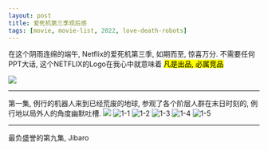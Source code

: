 ```yaml
---
layout: post
title: 爱死机第三季观后感
tags: [movie, movie-list, 2022, love-death-robots]
---
```

在这个阴雨连绵的端午, Netflix的爱死机第三季, 如期而至, 惊喜万分.
不需要任何PPT大话, 这个NETFLIX的Logo在我心中就意味着 <mark>凡是出品, 必属竞品</mark>

![](https://davywalker-bucket.oss-cn-shanghai.aliyuncs.com/img/202206051149708.png)

---
第一集, 例行的机器人来到已经荒废的地球, 参观了各个阶层人群在末日时刻的, 
例行地以局外人的角度幽默吐槽.
![](https://davywalker-bucket.oss-cn-shanghai.aliyuncs.com/img/202206051150581.png)
![1-1](https://s2.loli.net/2022/06/05/7g9AGjZH4t132ve.png)
![1-2](https://s2.loli.net/2022/06/05/9XMwt2LFOshYeWp.png)
![1-3](https://s2.loli.net/2022/06/05/wYeOh4a3FDqpIoE.png)
![1-4](https://s2.loli.net/2022/06/05/QoUclBknD3W59wP.png)
![1-5](https://s2.loli.net/2022/06/05/zp3IlVw6Ai79fYv.png)

---
最负盛誉的第九集, Jibaro

